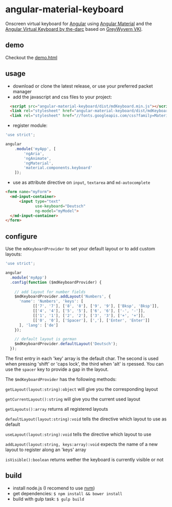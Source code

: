 # angular-material-keyboard
Onscreen virtual keyboard for [Angular](https://angularjs.org/) using [Angular Material](https://material.angularjs.org/) and the [Angular Virtual Keyboard by the-darc](https://github.com/the-darc/angular-virtual-keyboard) based on [GreyWyvern VKI](http://www.greywyvern.com/code/javascript/keyboard).

## demo
Checkout the [demo.html](https://cdn.rawgit.com/davidenke/angular-material-keyboard/0.0.8/demo.html)

## usage
* download or clone the latest release, or use your preferred packet manager
* add the javascript and css files to your project:
```html
  <script src="angular-material-keyboard/dist/mdKeyboard.min.js"></script>
  <link rel="stylesheet" href="angular-material-keyboard/dist/mdKeyboard.css">
  <link rel="stylesheet" href="//fonts.googleapis.com/css?family=Material+Icons">
```
* register module:
```javascript
'use strict';

angular
    .module('myApp', [
        'ngAria',
        'ngAnimate',
        'ngMaterial',
        'material.components.keyboard'
    ]);
```
* use as attribute directive on `input`, `textarea` and `md-autocomplete`
```html
<form name="myForm">
  <md-input-container>
      <input type="text"
             use-keyboard="Deutsch"
             ng-model="myModel">
  </md-input-container>
</form>
```

## configure
Use the `mdKeyboardProvider` to set your default layout or to add custom layouts:
```javascript
'use strict';

angular
  .module('myApp')
  .config(function ($mdKeyboardProvider) {
  
    // add layout for number fields
    $mdKeyboardProvider.addLayout('Numbers', {
      'name': 'Numbers', 'keys': [
            [['7', '7'], ['8', '8'], ['9', '9'], ['Bksp', 'Bksp']],
            [['4', '4'], ['5', '5'], ['6', '6'], ['-', '-']],
            [['1', '1'], ['2', '2'], ['3', '3'], ['+', '+']],
            [['0', '0'], ['Spacer'], [','], ['Enter', 'Enter']]
      ], 'lang': ['de']
    });

    // default layout is german
    $mdKeyboardProvider.defaultLayout('Deutsch');
  });
```
The first entry in each 'key' array is the default char. The second is used when pressing 'shift' or 'caps lock', the third when 'alt' is rpessed.
You can use the `spacer` key to provide a gap in the layout.

The `$mdKeyboardProvider` has the following methods:

`getLayout(layout:string):object` will give you the corresponding layout

`getCurrentLayout():string` will give you the current used layout

`getLayouts():array` returns all registered layouts

`defaultLayout(layout:string):void` tells the directive which layout to use as default

`useLayout(layout:string):void` tells the directive which layout to use

`addLayout(layout:string, keys:array):void` expects the name of a new layout to register along an 'keys' array

`isVisible():boolean` returns wether the keyboard is currently visible or not

## build
* install node.js (I recomend to use [nvm](https://github.com/creationix/nvm))
* get dependencies: `$ npm install && bower install`
* build with gulp task: `$ gulp build`
